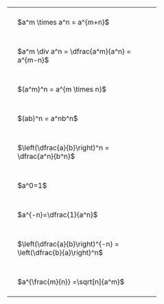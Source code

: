 ---
---

#  
<br>
<style type="text/css">
#T_ce2cd th.col_heading {
  text-align: left;
  font-size: 1em;
}
#T_ce2cd td {
  text-align: left;
  font-size: 1em;
  padding: 1.5em;
}
#T_ce2cd_row0_col0, #T_ce2cd_row1_col0, #T_ce2cd_row2_col0, #T_ce2cd_row3_col0, #T_ce2cd_row4_col0, #T_ce2cd_row5_col0, #T_ce2cd_row6_col0, #T_ce2cd_row7_col0, #T_ce2cd_row8_col0 {
  width: 300px;
  white-space: pre-wrap;
}
</style>
<table id="T_ce2cd">
  <thead>
  </thead>
  <tbody>
    <tr>
      <td id="T_ce2cd_row0_col0" class="data row0 col0" >$a^m \times a^n = a^{m+n}$</td>
    </tr>
    <tr>
      <td id="T_ce2cd_row1_col0" class="data row1 col0" >$a^m \div a^n = \dfrac{a^m}{a^n} = a^{m-n}$</td>
    </tr>
    <tr>
      <td id="T_ce2cd_row2_col0" class="data row2 col0" >$(a^m)^n = a^{m \times n}$</td>
    </tr>
    <tr>
      <td id="T_ce2cd_row3_col0" class="data row3 col0" >$(ab)^n = a^nb^n$</td>
    </tr>
    <tr>
      <td id="T_ce2cd_row4_col0" class="data row4 col0" >$\left(\dfrac{a}{b}\right)^n = \dfrac{a^n}{b^n}$</td>
    </tr>
    <tr>
      <td id="T_ce2cd_row5_col0" class="data row5 col0" >$a^0=1$</td>
    </tr>
    <tr>
      <td id="T_ce2cd_row6_col0" class="data row6 col0" >$a^{-n}=\dfrac{1}{a^n}$</td>
    </tr>
    <tr>
      <td id="T_ce2cd_row7_col0" class="data row7 col0" >$\left(\dfrac{a}{b}\right)^{-n} = \left(\dfrac{b}{a}\right)^n$</td>
    </tr>
    <tr>
      <td id="T_ce2cd_row8_col0" class="data row8 col0" >$a^{\frac{m}{n}} =\sqrt[n]{a^m}$</td>
    </tr>
  </tbody>
</table>
